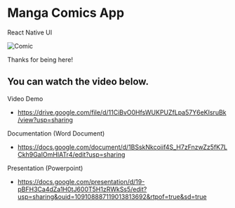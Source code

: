 # Manga Comics App

React Native
UI

![Comic](https://user-images.githubusercontent.com/106984295/172386186-4dca4f4c-62e2-426b-be9e-7c79f3b1ca5d.PNG)

Thanks for being here!


## You can watch the video below.

Video Demo

- https://drive.google.com/file/d/11CiBvO0HfsWUKPUZfLpa57Y6eKIsruBk/view?usp=sharing

Documentation (Word Document)

- https://docs.google.com/document/d/1BSskNkcoiif4S_H7zFnzwZz5fK7LCkh9GaIOmHIATr4/edit?usp=sharing

Presentation (Powerpoint)

- https://docs.google.com/presentation/d/19-pBFH3Ca4dZa1H0tJ600T5H1zRWkSs5/edit?usp=sharing&ouid=109108887119013813692&rtpof=true&sd=true
